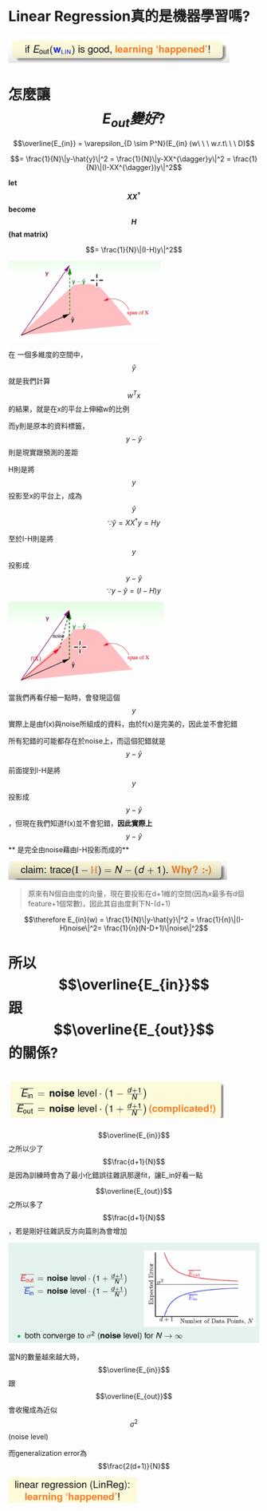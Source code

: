 # Linear Regression真的是機器學習嗎?

![](/assets/78293hf9823hf921hj3r9823.png)

# 怎麼讓$$E_{out}變好?$$

$$\overline{E_{in}} = \varepsilon_{D \sim P^N}(E_{in} (w\ \ \ w.r.t\ \ \ D)$$

$$= \frac{1}{N}\|y-\hat{y}\|^2 = \frac{1}{N}\|y-XX^{\dagger}y\|^2 = \frac{1}{N}\|(I-XX^{\dagger})y\|^2$$

**let **$$XX^{\dagger}$$** become **$$H$$**\(hat matrix\)**

$$= \frac{1}{N}\|(I-H)y\|^2$$

![](/assets/d9j328fj9283f92h.png)

在 一個多維度的空間中，$$\hat{y}$$就是我們計算$$w^Tx$$的結果，就是在x的平台上伸縮w的比例

而y則是原本的資料標籤，$$y-\hat{y}$$則是現實跟預測的差距

H則是將$$y$$ 投影至x的平台上，成為$$\hat{y}$$               $$\because \hat{y} = XX^{\dagger}y = Hy$$

至於I-H則是將$$y$$ 投影成$$y-\hat{y}$$                    $$\because y-\hat{y} = (I-H)y$$

![](/assets/dioj2938jr923j9f32f32.png)

當我們再看仔細一點時，會發現這個$$y$$ 實際上是由f\(x\)與noise所組成的資料，由於f\(x\)是完美的，因此並不會犯錯

所有犯錯的可能都存在於noise上，而這個犯錯就是$$y-\hat{y}$$

前面提到I-H是將$$y$$ 投影成$$y-\hat{y}$$ ，但現在我們知道f\(x\)並不會犯錯，**因此實際上**$$y-\hat{y}$$** 是完全由noise藉由I-H投影而成的**

![](/assets/rj2983rhj932jdajdoi.png)

> 原來有N個自由度的向量，現在要投影在d+1維的空間\(因為x最多有d個feature+1個常數\)，因此其自由度剩下N-\(d+1\)

$$\therefore E_{in}(w) = \frac{1}{N}\|y-\hat{y}\|^2 = \frac{1}{n}\|(I-H)noise\|^2= \frac{1}{n}(N-D+1)\|noise\|^2$$

# 所以$$\overline{E_{in}}$$跟$$\overline{E_{out}}$$的關係?

# ![](/assets/fj9832f93f8j9f.png)

$$\overline{E_{in}}$$之所以少了$$\frac{d+1}{N}$$是因為訓練時會為了最小化錯誤往雜訊那邊fit，讓E\_in好看一點

$$\overline{E_{out}}$$之所以多了$$\frac{d+1}{N}$$，若是剛好往雜訊反方向篇則為會增加

![](/assets/jf3984fj9ewjf9ew8hf.png)

當N的數量越來越大時，$$\overline{E_{in}}$$跟$$\overline{E_{out}}$$會收攏成為近似$$\sigma^2$$\(noise level\)

而generalization error為$$\frac{2(d+1)}{N}$$

![](/assets/lflkkfkfkfkfkfk8932yr932yr.png)

